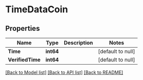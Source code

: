 # TimeDataCoin

## Properties
Name | Type | Description | Notes
------------ | ------------- | ------------- | -------------
**Time** | **int64** |  | [default to null]
**VerifiedTime** | **int64** |  | [default to null]

[[Back to Model list]](../README.md#documentation-for-models) [[Back to API list]](../README.md#documentation-for-api-endpoints) [[Back to README]](../README.md)


